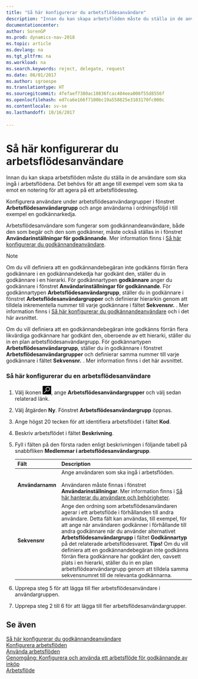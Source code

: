 ```yaml
---
title: "Så här konfigurerar du arbetsflödesanvändare"
description: "Innan du kan skapa arbetsflöden måste du ställa in de användare som ska ingå i arbetsflödena. Det behövs för att ange till exempel vem som ska ta emot en notering för att agera på ett arbetsflödessteg."
documentationcenter: 
author: SorenGP
ms.prod: dynamics-nav-2018
ms.topic: article
ms.devlang: na
ms.tgt_pltfrm: na
ms.workload: na
ms.search.keywords: reject, delegate, request
ms.date: 08/01/2017
ms.author: sgroespe
ms.translationtype: HT
ms.sourcegitcommit: 4fefaef7380ac10836fcac404eea006f55d8556f
ms.openlocfilehash: ed7ca6e166f7100bc19a558825e3103170fc000c
ms.contentlocale: sv-se
ms.lasthandoff: 10/16/2017

---
```

# <a name="how-to-set-up-workflow-users"></a>Så här konfigurerar du arbetsflödesanvändare
Innan du kan skapa arbetsflöden måste du ställa in de användare som ska ingå i arbetsflödena. Det behövs för att ange till exempel vem som ska ta emot en notering för att agera på ett arbetsflödessteg.  

Konfigurera användare under arbetsflödesanvändargrupper i fönstret **Arbetsflödesanvändargrupp** och ange användarna i ordningsföljd i till exempel en godkännarkedja.  

Arbetsflödesanvändare som fungerar som godkännandeanvändare, både den som begär och den som godkänner, måste också ställas in i fönstret **Användarinställningar för godkännande**. Mer information finns i [Så här konfigurerar du godkännandeanvändare](across-how-to-set-up-approval-users.md).  

> [!NOTE]  
>  Om du vill definiera att en godkännandebegäran inte godkänns förrän flera godkännare i en godkännandekedja har godkänt den, ställer du in godkännare i en hierarki. För godkännartypen **godkännare** anger du godkännare i fönstret **Användarinställningar för godkännande**. För godkännartypen **Arbetsflödesanvändargrupp**, ställer du in godkännare i fönstret **Arbetsflödesanvändargrupper** och definierar hierarkin genom att tilldela inkrementella nummer till varje godkännare i fältet **Sekvensnr.** . Mer information finns i [Så här konfigurerar du godkännandeanvändare](across-how-to-set-up-approval-users.md) och i det här avsnittet.  
>   
>  Om du vill definiera att en godkännandebegäran inte godkänns förrän flera likvärdiga godkännare har godkänt den, oberoende av ett hierarki, ställer du in en plan arbetsflödesanvändargrupp. För godkännartypen **Arbetsflödesanvändargrupp**, ställer du in godkännare i fönstret **Arbetsflödesanvändargrupper** och definierar samma nummer till varje godkännare i fältet **Sekvensnr.** . Mer information finns i det här avsnittet.  

### <a name="to-set-up-a-workflow-user"></a>Så här konfigurerar du en arbetsflödesanvändare  

1. Välj ikonen ![Söka efter sida eller rapport](media/ui-search/search_small.png "ikonen Söka efter sida eller rapport"), ange **Arbetsflödesanvändargrupper** och välj sedan relaterad länk.  
2. Välj åtgärden **Ny**. Fönstret **Arbetsflödesanvändargrupp** öppnas.  
3. Ange högst 20 tecken för att identifiera arbetsflödet i fältet **Kod**.  
4. Beskriv arbetsflödet i fältet **Beskrivning**.  
5. Fyll i fälten på den första raden enligt beskrivningen i följande tabell på snabbfliken **Medlemmar i arbetsflödesanvändargrupp**.  

    |Fält|Description|  
    |---------------------------------|---------------------------------------|  
    |**Användarnamn**|Ange användaren som ska ingå i arbetsflöden.<br /><br /> Användaren måste finnas i fönstret **Användarinställningar**. Mer information finns i [Så här hanterar du användare och behörigheter](ui-how-users-permissions.md).|  
    |**Sekvensnr**|Ange den ordning som arbetsflödesanvändaren agerar i ett arbetsflöde i förhållanden till andra användare. Detta fält kan användas, till exempel, för att ange när användaren godkänner i förhållande till andra godkännare när du använder alternativet **Arbetsflödesanvändargrupp** i fältet **Godkännartyp** på det relaterade arbetsflödesvaret. **Tips!** Om du vill definiera att en godkännandebegäran inte godkänns förrän flera godkännare har godkänt den, oavsett plats i en hierarki, ställer du in en plan arbetsflödeanvändargrupp genom att tilldela samma sekvensnumret till de relevanta godkännarna.|  
6. Upprepa steg 5 för att lägga till fler arbetsflödesanvändare i användargruppen.  
7. Upprepa steg 2 till 6 för att lägga till fler arbetsflödesanvändargrupper.  

## <a name="see-also"></a>Se även  
[Så här konfigurerar du godkännandeanvändare](across-how-to-set-up-approval-users.md)   
[Konfigurera arbetsflöden](across-set-up-workflows.md)   
[Använda arbetsflöden](across-use-workflows.md)   
[Genomgång: Konfigurera och använda ett arbetsflöde för godkännande av inköp](walkthrough-setting-up-and-using-a-purchase-approval-workflow.md)   
[Arbetsflöde](across-workflow.md)   

